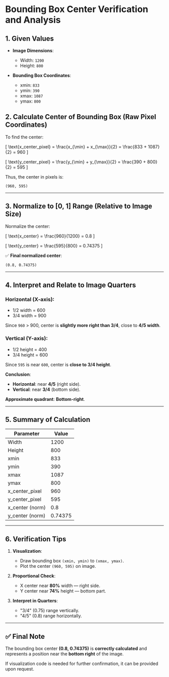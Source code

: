 # Bounding Box Center Verification and Analysis

## 1. **Given Values**

- **Image Dimensions**:
  - Width: `1200`
  - Height: `800`

- **Bounding Box Coordinates**:
  - xmin: `833`
  - ymin: `390`
  - xmax: `1087`
  - ymax: `800`

## 2. **Calculate Center of Bounding Box (Raw Pixel Coordinates)**

To find the center:

\[
\text{x\_center\_pixel} = \frac{x_{\min} + x_{\max}}{2} = \frac{833 + 1087}{2} = 960
\]

\[
\text{y\_center\_pixel} = \frac{y_{\min} + y_{\max}}{2} = \frac{390 + 800}{2} = 595
\]

Thus, the center in pixels is:

```
(960, 595)
```

---

## 3. **Normalize to [0, 1] Range (Relative to Image Size)**

Normalize the center:

\[
\text{x\_center} = \frac{960}{1200} = 0.8
\]

\[
\text{y\_center} = \frac{595}{800} = 0.74375
\]

✅ **Final normalized center**:

```
(0.8, 0.74375)
```

---

## 4. **Interpret and Relate to Image Quarters**

### Horizontal (X-axis):
- 1/2 width = 600
- 3/4 width = 900

Since `960` > 900, center is **slightly more right than 3/4**, close to **4/5 width**.

### Vertical (Y-axis):
- 1/2 height = 400
- 3/4 height = 600

Since `595` is near `600`, center is **close to 3/4 height**.

**Conclusion**:
- **Horizontal**: near **4/5** (right side).
- **Vertical**: near **3/4** (bottom side).

**Approximate quadrant**: **Bottom-right**.

---

## 5. **Summary of Calculation**

| Parameter        | Value        |
|------------------|--------------|
| Width            | 1200         |
| Height           | 800          |
| xmin             | 833          |
| ymin             | 390          |
| xmax             | 1087         |
| ymax             | 800          |
| x_center_pixel   | 960          |
| y_center_pixel   | 595          |
| x_center (norm)  | 0.8          |
| y_center (norm)  | 0.74375      |

---

## 6. **Verification Tips**

1. **Visualization**:
    - Draw bounding box `(xmin, ymin)` to `(xmax, ymax)`.
    - Plot the center `(960, 595)` on image.

2. **Proportional Check**:
    - X center near **80%** width — right side.
    - Y center near **74%** height — bottom part.

3. **Interpret in Quarters**:
    - "3/4" (0.75) range vertically.
    - "4/5" (0.8) range horizontally.

---

## ✅ **Final Note**

The bounding box center **(0.8, 0.74375)** is **correctly calculated** and represents a position near the **bottom right** of the image.

If visualization code is needed for further confirmation, it can be provided upon request.
